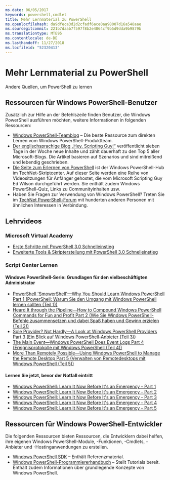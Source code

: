 ```yaml
---
ms.date: 06/05/2017
keywords: powershell,cmdlet
title: Mehr Lernmaterial zu PowerShell
ms.openlocfilehash: da9dfeca3d2d2cfadf6ace0aa98007d16a548aae
ms.sourcegitcommit: 221b7daab7f597f8b2e4864cf9b5d9dda9b9879b
ms.translationtype: MTE95
ms.contentlocale: de-DE
ms.lasthandoff: 11/27/2018
ms.locfileid: "52320413"
---
```

# <a name="more-powershell-learning"></a>Mehr Lernmaterial zu PowerShell

Andere Quellen, um PowerShell zu lernen

## <a name="resources-for-windows-powershell-users"></a>Ressourcen für Windows PowerShell-Benutzer

Zusätzlich zur Hilfe an der Befehlszeile finden Benutzer, die Windows PowerShell ausführen möchten, weitere Informationen in folgenden Ressourcen:

- [Windows PowerShell-Teamblog](https://blogs.msdn.microsoft.com/powershell/) – Die beste Ressource zum direkten Lernen vom Windows PowerShell-Produktteam.
- [Der englischsprachige Blog „Hey, Scripting Guy!“](https://blogs.technet.microsoft.com/heyscriptingguy/) veröffentlicht sieben Tage in der Woche neue Inhalte und zählt dauerhaft zu den Top 5 aller Microsoft-Blogs. Die Artikel basieren auf Szenarios und sind mitreißend und lebendig geschrieben.
- [Die Seite zum Erlernen von PowerShell](https://blogs.technet.microsoft.com/heyscriptingguy/2015/01/04/weekend-scripter-the-best-ways-to-learn-powershell/) ist der Windows PowerShell-Hub im TechNet-Skriptcenter. Auf dieser Seite werden eine Reihe von Videositzungen für Anfänger gehostet, die vom Microsoft Scripting Guy Ed Wilson durchgeführt werden. Sie enthält zudem Windows PowerShell-Quiz, Links zu Communityinhalten usw.
- Haben Sie Fragen zur Verwendung von Windows PowerShell? Treten Sie im [TechNet PowerShell-Forum](https://social.technet.microsoft.com/Forums/home?forum=winserverpowershell) mit hunderten anderen Personen mit ähnlichen Interessen in Verbindung.

## <a name="video-training"></a>Lehrvideos

### <a name="microsoft-virtual-academy"></a>Microsoft Virtual Academy

- [Erste Schritte mit PowerShell 3.0 Schnelleinstieg](https://mva.microsoft.com/en-US/training-courses/getting-started-with-powershell-30-jump-start-8276)
- [Erweiterte Tools & Skripterstellung mit PowerShell 3.0 Schnelleinstieg](https://mva.microsoft.com/en-US/training-courses/advanced-tools-scripting-with-powershell-30-jump-start-8277)

### <a name="script-center-learn"></a>Script Center Lernen

#### <a name="windows-powershell-essentials-for-the-busy-admin-series"></a>Windows PowerShell-Serie: Grundlagen für den vielbeschäftigten Administrator

- [PowerShell 'SmowerShell'—Why You Should Learn Windows PowerShell Part 1 (PowerShell: Warum Sie den Umgang mit Windows PowerShell lernen sollten (Teil 1))](https://dlbmodigital.microsoft.com/webcasts/wmv/23976_Dnl_L.wmv)
- [Heard It through the Pipeline—How to Compound Windows PowerShell Commands for Fun and Profit Part 2 (Wie Sie Windows PowerShell-Befehle zusammensetzen und dabei Spaß haben und Gewinn erzielen (Teil 2))](https://dlbmodigital.microsoft.com/webcasts/wmv/23977_Dnl_L.wmv)
- [Sole Provider? Not Hardly—A Look at Windows PowerShell Providers Part 3 (Ein Blick auf Windows PowerShell-Anbieter (Teil 3))](https://dlbmodigital.microsoft.com/webcasts/wmv/23978_Dnl_L.wmv)
- [The Main Event—Windows PowerShell Does Event Logs Part 4 (Ereignisprotokolle mit Windows PowerShell (Teil 4))](https://dlbmodigital.microsoft.com/webcasts/wmv/23979_Dnl_L.wmv)
- [More Than Remotely Possible—Using Windows PowerShell to Manage the Remote Desktop Part 5 (Verwalten von Remotedesktops mit Windows PowerShell (Teil 5))](https://dlbmodigital.microsoft.com/webcasts/wmv/23980_Dnl_L.wmv)

#### <a name="learn-it-now-before-its-an-emergency"></a>Lernen Sie jetzt, bevor der Notfall eintritt

- [Windows PowerShell: Learn It Now Before It's an Emergency - Part 1](https://dlbmodigital.microsoft.com/webcasts/wmv/1032481530_Dnl_L.wmv)
- [Windows PowerShell: Learn It Now Before It's an Emergency - Part 2](https://dlbmodigital.microsoft.com/webcasts/wmv/1032481542_Dnl_L.wmv)
- [Windows PowerShell: Learn It Now Before It's an Emergency - Part 3](https://dlbmodigital.microsoft.com/webcasts/wmv/1032481548_Dnl_L.wmv)
- [Windows PowerShell: Learn It Now Before It's an Emergency - Part 4](https://dlbmodigital.microsoft.com/webcasts/wmv/1032481552_Dnl_L.wmv)
- [Windows PowerShell: Learn It Now Before It's an Emergency - Part 5](https://dlbmodigital.microsoft.com/webcasts/wmv/1032481554_Dnl_L.wmv)

## <a name="resources-for-windows-powershell-developers"></a>Ressourcen für Windows PowerShell-Entwickler

Die folgenden Ressourcen bieten Ressourcen, die Entwicklern dabei helfen, ihre eigenen Windows PowerShell-Module, -Funktionen, -Cmdlets, -Anbieter und -Hostinganwendungen zu erstellen.

- [Windows PowerShell SDK](https://go.microsoft.com/fwlink/p/?LinkID=89595) – Enthält Referenzmaterial.
- [Windows PowerShell-Programmiererhandbuch](https://go.microsoft.com/fwlink/p/?LinkID=89596) – Stellt Tutorials bereit. Enthält zudem Informationen über grundlegende Konzepte von Windows PowerShell.
